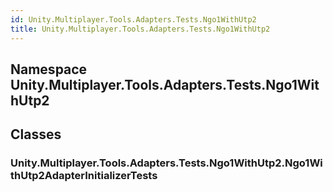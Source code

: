 ```yaml
---  
id: Unity.Multiplayer.Tools.Adapters.Tests.Ngo1WithUtp2  
title: Unity.Multiplayer.Tools.Adapters.Tests.Ngo1WithUtp2  
---
```


## Namespace Unity.Multiplayer.Tools.Adapters.Tests.Ngo1WithUtp2

<div class="markdown level0 summary">

</div>

<div class="markdown level0 conceptual">

</div>

<div class="markdown level0 remarks">

</div>

## Classes

### Unity.Multiplayer.Tools.Adapters.Tests.Ngo1WithUtp2.Ngo1WithUtp2AdapterInitializerTests

<div class="section">

</div>
